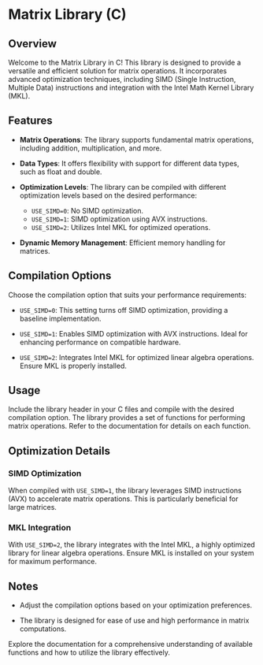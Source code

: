 # Matrix Library (C)

## Overview

Welcome to the Matrix Library in C! This library is designed to provide a versatile and efficient solution for matrix operations. It incorporates advanced optimization techniques, including SIMD (Single Instruction, Multiple Data) instructions and integration with the Intel Math Kernel Library (MKL).

## Features

- **Matrix Operations**: The library supports fundamental matrix operations, including addition, multiplication, and more.
  
- **Data Types**: It offers flexibility with support for different data types, such as float and double.
  
- **Optimization Levels**: The library can be compiled with different optimization levels based on the desired performance:
  - `USE_SIMD=0`: No SIMD optimization.
  - `USE_SIMD=1`: SIMD optimization using AVX instructions.
  - `USE_SIMD=2`: Utilizes Intel MKL for optimized operations.
  
- **Dynamic Memory Management**: Efficient memory handling for matrices.

## Compilation Options

Choose the compilation option that suits your performance requirements:

- `USE_SIMD=0`: This setting turns off SIMD optimization, providing a baseline implementation.
  
- `USE_SIMD=1`: Enables SIMD optimization with AVX instructions. Ideal for enhancing performance on compatible hardware.
  
- `USE_SIMD=2`: Integrates Intel MKL for optimized linear algebra operations. Ensure MKL is properly installed.

## Usage

Include the library header in your C files and compile with the desired compilation option. The library provides a set of functions for performing matrix operations. Refer to the documentation for details on each function.

## Optimization Details

### SIMD Optimization

When compiled with `USE_SIMD=1`, the library leverages SIMD instructions (AVX) to accelerate matrix operations. This is particularly beneficial for large matrices.

### MKL Integration

With `USE_SIMD=2`, the library integrates with the Intel MKL, a highly optimized library for linear algebra operations. Ensure MKL is installed on your system for maximum performance.

## Notes

- Adjust the compilation options based on your optimization preferences.
  
- The library is designed for ease of use and high performance in matrix computations.

Explore the documentation for a comprehensive understanding of available functions and how to utilize the library effectively.


